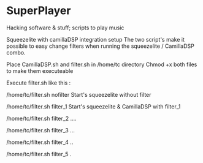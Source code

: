 # SuperPlayer

Hacking software & stuff; scripts to play music 

Squeezelite with camillaDSP integration setup
The two script's make it possible to easy change filters when running the squeezelite / CamillaDSP combo.

Place CamillaDSP.sh and filter.sh in /home/tc directory
Chmod +x both files to make them executeable

Execute filter.sh like this :

/home/tc/filter.sh nofilter Start's squeezelite without filter

/home/tc/filter.sh filter_1 Start's squeezelite & CamillaDSP with filter_1

/home/tc/filter.sh filter_2 ....

/home/tc/filter.sh filter_3 ...

/home/tc/filter.sh filter_4 ..

/home/tc/filter.sh filter_5 .

